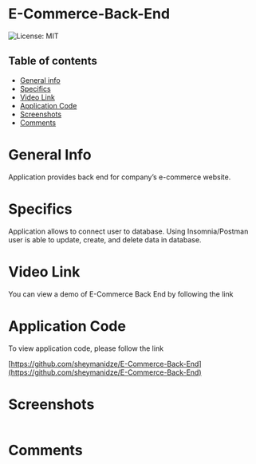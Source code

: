 # E-Commerce-Back-End

![License: MIT](https://img.shields.io/badge/License-MIT-yellow.svg)

## Table of contents
 * [General info](#General-Info)
 * [Specifics](#Specifics)
 * [Video Link](#Video-Link)
 * [Application Code](#Application-Code)
 * [Screenshots](#Screenshots)
 * [Comments](#Comments)


# General Info

  Application provides back end for company’s e-commerce website.



# Specifics

  Application allows to connect user to database. Using Insomnia/Postman user is  able to update, create, and delete data in database.



# Video Link 

 You can view a demo of E-Commerce Back End by following the link 

 []()


# Application Code

 To view application code, please follow the link 

 [https://github.com/sheymanidze/E-Commerce-Back-End](https://github.com/sheymanidze/E-Commerce-Back-End)



# Screenshots

 ![]()

# Comments
